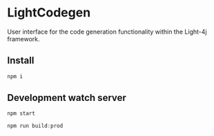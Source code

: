 # LightCodegen

User interface for the code generation functionality within the Light-4j framework.

## Install
```javascript
npm i
```
 
## Development watch server
```javascript
npm start
```

```javascript
npm run build:prod
```